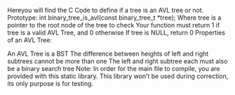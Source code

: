 Hereyou will find the C Code to define if a tree is an AVL tree or not.
Prototype: int binary_tree_is_avl(const binary_tree_t *tree);
Where tree is a pointer to the root node of the tree to check
Your function must return 1 if tree is a valid AVL Tree, and 0 otherwise
If tree is NULL, return 0
Properties of an AVL Tree:

An AVL Tree is a BST
The difference between heights of left and right subtrees cannot be more than one
The left and right subtree each must also be a binary search tree
Note: In order for the main file to compile, you are provided with this static library. This library won’t be used during correction, its only purpose is for testing.
